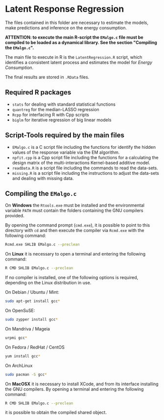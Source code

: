 # Latent Response Regression

The files contained in this folder are necessary to estimate the models, make predictions and inference on the energy consumption.

**ATTENTION: to execute the main R-script the `EMalgo.c` file must be compiled to be loaded as a dynamical library. See the section "Compiling the `EMalgo.c`".**

The main file to execute in R is the `LatentRegression.R` script, which identifies a consistent latent process and estimates the model for *Energy Consumption*.

The final results are stored in `.RData` files.
 
## Required R packages

 * `stats` for dealing with standard statistical functions
 * `quantreg` for the median-LASSO regression
 * `Rcpp` for interfacing R with Cpp scripts
 * `biglm` for iterative regression of big linear models

## Script-Tools required by the main files

 * `EMalgo.c` is a C script file including the functions for identify the hidden values of the response variable via the EM algorithm.
 * `npfit.cpp` is a Cpp script file including the functions for a calculating the design matrix of the multi-interactions Kernel-based additive model.
 * `readData.R` is a script file including the commands to read the data-sets.
 * `missing.R` is a script file including the  instructions to adjust the data-sets and dealing with missing data.

## Compiling the `EMalgo.c`
On **Windows** the `Rtools.exe` must be installed and the environmental variable `PATH` must contain the folders containing the GNU compilers provided.

By opening the command prompt (`cmd.exe`), it is possible to point to this directory with `cd` and then execute the compiler via `Rcmd.exe` with the following command:

```bash
Rcmd.exe SHLIB EMalgo.c --preclean
```

On **Linux** it is necessary to open a terminal and entering the following command:
```bash
R CMD SHLIB EMalgo.c --preclean
```
If no compiler is installed, one of the following options is required, depending on the Linux distribution in use.

On Debian / Ubuntu / Mint:
```bash
sudo apt-get install gcc*
```
On OpenSuSE:
```bash
sudo zypper install gcc*
```
On Mandriva / Mageia
```bash
urpmi gcc*
```
On Fedora / RedHat / CentOS
```bash
yum install gcc*
```
On ArchLinux
```bash
sudo pacman -S gcc*
```

On **MacOSX** it is necessary to install XCode, and from its interface installing the GNU compilers.
By opening a terminal and entering the following command:
```bash
R CMD SHLIB EMalgo.c --preclean
```
it is possible to obtain the compiled shared object.
